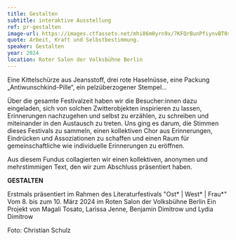 ```yaml
---
title: Gestalten
subtitle: interaktive Ausstellung
ref: pr-gestalten
image-url: https://images.ctfassets.net/mhi86m0yrn9x/7KFQrBunPfiynvBT0siJsy/7d3ab60f1f10eda76aafef4b8b8aeecc/gestalten.jpg
quote: Arbeit, Kraft und Selbstbestimmung.
speaker: Gestalten
year: 2024
location: Roter Salon der Volksbühne Berlin
---
```


Eine Kittelschürze aus Jeansstoff, drei rote Haselnüsse, eine Packung „Antiwunschkind-Pille“, ein pelzüberzogener Stempel… 

Über die gesamte Festivalzeit haben wir die Besucher:innen dazu eingeladen, sich von solchen Zwitterobjekten inspirieren zu lassen, Erinnerungen nachzugehen und selbst zu erzählen, zu schreiben und miteinander in den Austausch zu treten. Uns ging es darum, die Stimmen dieses Festivals zu sammeln, einen kollektiven Chor aus Erinnerungen, Eindrücken und Assoziationen zu schaffen und einen Raum für gemeinschaftliche wie individuelle Erinnerungen zu eröffnen. 

Aus diesem Fundus collagierten wir einen kollektiven, anonymen und mehrstimmigen Text, den wir zum Abschluss präsentiert haben.


**GESTALTEN**

Erstmals präsentiert im Rahmen des Literaturfestivals "Ost* | West* | Frau*"
Vom 8. bis zum 10. März 2024 im Roten Salon der Volksbühne Berlin
Ein Projekt von Magali Tosato, Larissa Jenne, Benjamin Dimitrow und Lydia Dimitrow


Foto: Christian Schulz


